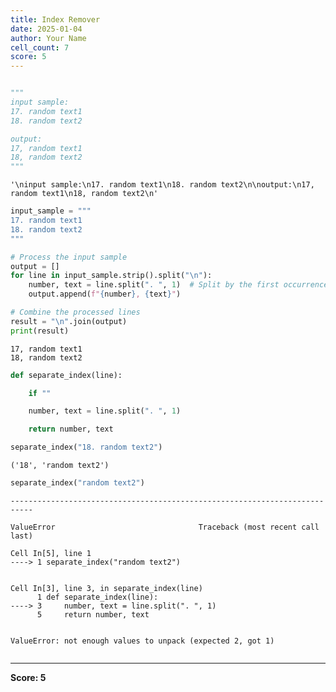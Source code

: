 ```yaml
---
title: Index Remover
date: 2025-01-04
author: Your Name
cell_count: 7
score: 5
---
```


```python

```


```python
"""
input sample:
17. random text1
18. random text2

output:
17, random text1
18, random text2
"""
```




    '\ninput sample:\n17. random text1\n18. random text2\n\noutput:\n17, random text1\n18, random text2\n'




```python
input_sample = """
17. random text1
18. random text2
"""

# Process the input sample
output = []
for line in input_sample.strip().split("\n"):
    number, text = line.split(". ", 1)  # Split by the first occurrence of ". "
    output.append(f"{number}, {text}")

# Combine the processed lines
result = "\n".join(output)
print(result)
```

    17, random text1
    18, random text2



```python
def separate_index(line):

    if ""

    number, text = line.split(". ", 1) 

    return number, text
```


```python
separate_index("18. random text2")
```




    ('18', 'random text2')




```python
separate_index("random text2")
```


    ---------------------------------------------------------------------------

    ValueError                                Traceback (most recent call last)

    Cell In[5], line 1
    ----> 1 separate_index("random text2")


    Cell In[3], line 3, in separate_index(line)
          1 def separate_index(line):
    ----> 3     number, text = line.split(". ", 1) 
          5     return number, text


    ValueError: not enough values to unpack (expected 2, got 1)



```python

```


---
**Score: 5**